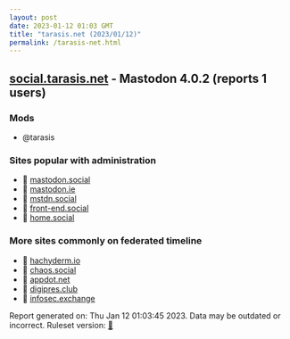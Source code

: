 ```yaml
---
layout: post
date: 2023-01-12 01:03 GMT
title: "tarasis.net (2023/01/12)"
permalink: /tarasis-net.html
---
```



## [social.tarasis.net](https://social.tarasis.net) - Mastodon 4.0.2 (reports 1 users)

### Mods
 * @tarasis

### Sites popular with administration

* 🐘 [mastodon.social](/mastodon-social.html)
* 🐘 [mastodon.ie](/mastodon-ie.html)
* 🐘 [mstdn.social](/mstdn-social.html)
* 🐘 [front-end.social](/front-end-social.html)
* 🐘 [home.social](/home-social.html)

### More sites commonly on federated timeline

* 🐘 [hachyderm.io](/hachyderm-io.html)
* 🐘 [chaos.social](/chaos-social.html)
* 🐘 [appdot.net](/appdot-net.html)
* 🐘 [digipres.club](/digipres-club.html)
* 🐘 [infosec.exchange](/infosec-exchange.html)

Report generated on: Thu Jan 12 01:03:45 2023. Data may be outdated or incorrect.
Ruleset version: [🧁](/version-cupcake)
